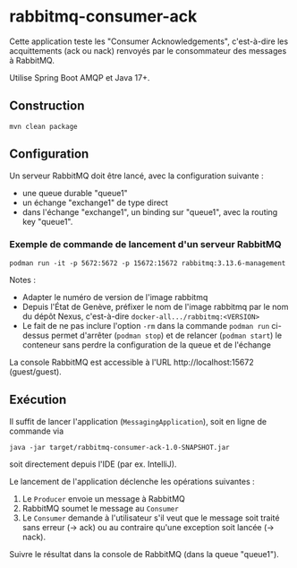 # rabbitmq-consumer-ack

Cette application teste les "Consumer Acknowledgements",
c'est-à-dire les acquittements (ack ou nack) renvoyés par le consommateur des messages à RabbitMQ.

Utilise Spring Boot AMQP et Java 17+.

## Construction

```
mvn clean package
```

## Configuration

Un serveur RabbitMQ doit être lancé, avec la configuration suivante :
- une queue durable "queue1"
- un échange "exchange1" de type direct
- dans l'échange "exchange1", un binding sur "queue1", avec la routing key "queue1".

### Exemple de commande de lancement d'un serveur RabbitMQ
```
podman run -it -p 5672:5672 -p 15672:15672 rabbitmq:3.13.6-management
```
Notes :
* Adapter le numéro de version de l'image rabbitmq
* Depuis l'État de Genève, préfixer le nom de l'image rabbitmq par le nom du dépôt Nexus,
  c'est-à-dire `docker-all.../rabbitmq:<VERSION>`
* Le fait de ne pas inclure l'option `-rm` dans la commande `podman run` ci-dessus permet
  d'arrêter (`podman stop`) et de relancer (`podman start`) le conteneur sans perdre la
  configuration de la queue et de l'échange

La console RabbitMQ est accessible à l'URL http://localhost:15672 (guest/guest).

## Exécution

Il suffit de lancer l'application (`MessagingApplication`), soit en ligne de commande via
```
java -jar target/rabbitmq-consumer-ack-1.0-SNAPSHOT.jar
```
soit directement depuis l'IDE (par ex. IntelliJ).

Le lancement de l'application déclenche les opérations suivantes :
1. Le `Producer` envoie un message à RabbitMQ
2. RabbitMQ soumet le message au `Consumer`
3. Le `Consumer` demande à l'utilisateur s'il veut que le message soit traité sans erreur (-> ack) ou
au contraire qu'une exception soit lancée (-> nack).

Suivre le résultat dans la console de RabbitMQ (dans la queue "queue1").
